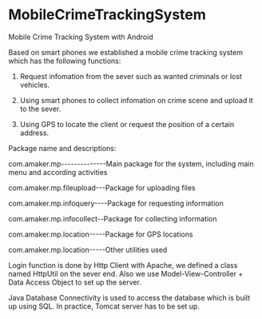 MobileCrimeTrackingSystem 
=========================

Mobile Crime Tracking System with Android

Based on smart phones we established a mobile crime tracking system
which has the following functions:

 1. Request infomation from the sever such as wanted criminals or lost
vehicles.

 2. Using smart phones to collect infomation on crime scene and upload it
to the sever.

 3. Using GPS to locate the client or request the position of a certain
address.

Package name and descriptions:

com.amaker.mp--------------Main package for the system, including main menu
and according activities

com.amaker.mp.fileupload---Package for uploading files

com.amaker.mp.infoquery----Package for requesting information

com.amaker.mp.infocollect--Package for collecting information

com.amaker.mp.location-----Package for GPS locations

com.amaker.mp.location-----Other utilities used

Login function is done by Http Client with Apache, we defined a class
named HttpUtil on the sever end. Also we use Model-View-Controller +
Data Access Object to set up the server.

Java Database Connectivity is used to access the database which is built
up using SQL. In practice, Tomcat server has to be set up.
